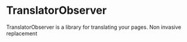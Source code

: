 # TranslatorObserver

TranslatorObserver is a library for translating your pages.
Non invasive replacement
